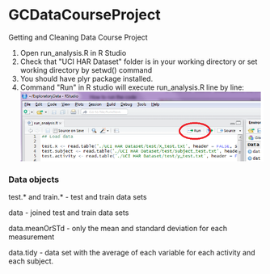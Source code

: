 GCDataCourseProject
===================

Getting and Cleaning Data Course Project


1. Open run_analysis.R in R Studio
2. Check that "UCI HAR Dataset" folder is in your working directory
	or set working directory by setwd() command
3. You should have plyr package installed.
4. Command "Run" in R studio will execute run_analysis.R line by line:
![Run button](/runInR.png)


### Data objects

test.* and train.* - test and train data sets

data - joined test and train data sets

data.meanOrSTd - only the mean and standard deviation for each measurement

data.tidy -  data set with the average of each variable for each activity and each subject.

